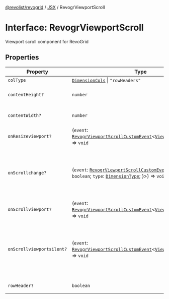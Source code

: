 [@revolist/revogrid](README.md) / [JSX](Namespace.JSX.md) / RevogrViewportScroll

# Interface: RevogrViewportScroll

Viewport scroll component for RevoGrid

## Properties

| Property | Type | Description | Defined in |
| ------ | ------ | ------ | ------ |
| `colType` | [`DimensionCols`](TypeAlias.DimensionCols.md) \| `"rowHeaders"` | - | [src/components.d.ts:2257](https://github.com/revolist/revogrid/blob/11c1e89888ac9588cc703e312811b4cdaf67f0fb/src/components.d.ts#L2257) |
| `contentHeight?` | `number` | Height of inner content | [src/components.d.ts:2261](https://github.com/revolist/revogrid/blob/11c1e89888ac9588cc703e312811b4cdaf67f0fb/src/components.d.ts#L2261) |
| `contentWidth?` | `number` | Width of inner content | [src/components.d.ts:2265](https://github.com/revolist/revogrid/blob/11c1e89888ac9588cc703e312811b4cdaf67f0fb/src/components.d.ts#L2265) |
| `onResizeviewport?` | (`event`: [`RevogrViewportScrollCustomEvent`](Interface.RevogrViewportScrollCustomEvent.md)\<[`ViewPortResizeEvent`](TypeAlias.ViewPortResizeEvent.md)\>) => `void` | Viewport resize | [src/components.d.ts:2269](https://github.com/revolist/revogrid/blob/11c1e89888ac9588cc703e312811b4cdaf67f0fb/src/components.d.ts#L2269) |
| `onScrollchange?` | (`event`: [`RevogrViewportScrollCustomEvent`](Interface.RevogrViewportScrollCustomEvent.md)\<\{ `hasScroll`: `boolean`; `type`: [`DimensionType`](TypeAlias.DimensionType.md); \}\>) => `void` | Triggered on scroll change, can be used to get information about scroll visibility | [src/components.d.ts:2273](https://github.com/revolist/revogrid/blob/11c1e89888ac9588cc703e312811b4cdaf67f0fb/src/components.d.ts#L2273) |
| `onScrollviewport?` | (`event`: [`RevogrViewportScrollCustomEvent`](Interface.RevogrViewportScrollCustomEvent.md)\<[`ViewPortScrollEvent`](TypeAlias.ViewPortScrollEvent.md)\>) => `void` | Before scroll event | [src/components.d.ts:2280](https://github.com/revolist/revogrid/blob/11c1e89888ac9588cc703e312811b4cdaf67f0fb/src/components.d.ts#L2280) |
| `onScrollviewportsilent?` | (`event`: [`RevogrViewportScrollCustomEvent`](Interface.RevogrViewportScrollCustomEvent.md)\<[`ViewPortScrollEvent`](TypeAlias.ViewPortScrollEvent.md)\>) => `void` | Silently scroll to coordinate Made to align negative coordinates for mobile devices | [src/components.d.ts:2284](https://github.com/revolist/revogrid/blob/11c1e89888ac9588cc703e312811b4cdaf67f0fb/src/components.d.ts#L2284) |
| `rowHeader?` | `boolean` | Enable row header | [src/components.d.ts:2288](https://github.com/revolist/revogrid/blob/11c1e89888ac9588cc703e312811b4cdaf67f0fb/src/components.d.ts#L2288) |
